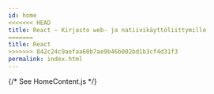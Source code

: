 ```yaml
---
id: home
<<<<<<< HEAD
title: React – Kirjasto web- ja natiivikäyttöliittymille
=======
title: React
>>>>>>> 842c24c9aefaa60b7ae9b46b002bd1b3cf4d31f3
permalink: index.html
---
```


{/* See HomeContent.js */}